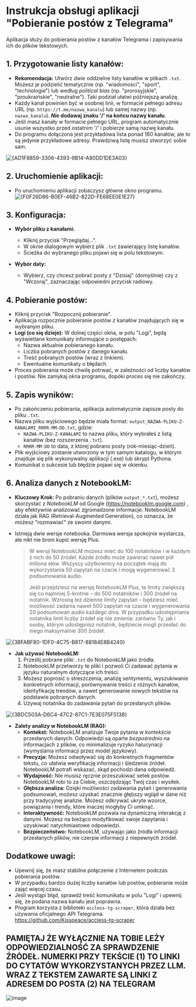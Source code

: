 # Instrukcja obsługi aplikacji "Pobieranie postów z Telegrama"

Aplikacja służy do pobierania postów z kanałów Telegrama i zapisywania ich do plików tekstowych.

## 1. Przygotowanie listy kanałów:

*   **Rekomendacja:** Utwórz *dwie* oddzielne listy kanałów w plikach `.txt`. Możesz je podzielić tematycznie (np. "wiadomości", "sport", "technologie") lub według *political bias* (np. "prorosyjskie", "proukraińskie", "neutralne"). Taki podział ułatwi późniejszą analizę.
*   Każdy kanał powinien być w osobnej linii, w formacie pełnego adresu URL (np. `https://t.me/nazwa_kanalu`) lub samej nazwy (np. `nazwa_kanalu`).  ***Nie* dodawaj znaku '/' na końcu nazwy kanału**.
*   Jeśli masz kanały w formacie pełnego URL, program automatycznie usunie wszystko przed ostatnim '/' i pobierze samą nazwę kanału.
*   Do programu dołączona jest przykładowa lista ponad 160 kanałów, ale to są jedynie przykładowe adresy. Prawdziwą listę musisz stworzyć sobie sam.

![{AD1F8859-3306-4393-9B14-A80DD1DE3A03}](https://github.com/user-attachments/assets/36ba23a4-fad8-4935-9bdf-cbc9ccbe3f8a)


## 2. Uruchomienie aplikacji:

*   Po uruchomieniu aplikacji zobaczysz główne okno programu.
 ![{F0F26D86-B0EF-46B2-822D-FE68EE0E1E27}](https://github.com/user-attachments/assets/04bf1421-ca6f-4ef3-bce8-47b24e52986d)


## 3. Konfiguracja:

*   **Wybór pliku z kanałami:**
    *   Kliknij przycisk "Przeglądaj...".
    *   W oknie dialogowym wybierz plik `.txt` zawierający listę kanałów.
    *   Ścieżka do wybranego pliku pojawi się w polu tekstowym.

*   **Wybór daty:**
    *   Wybierz, czy chcesz pobrać posty z "Dzisiaj" (domyślnie) czy z "Wczoraj", zaznaczając odpowiedni przycisk radiowy.

## 4. Pobieranie postów:

*   Kliknij przycisk "Rozpocznij pobieranie".
*   Aplikacja rozpocznie pobieranie postów z kanałów znajdujących się w wybranym pliku.
*   **Logi (co się dzieje):** W dolnej części okna, w polu "Logi", będą wyświetlane komunikaty informujące o postępach:
    *   Nazwa aktualnie pobieranego kanału.
    *   Liczba pobranych postów z danego kanału.
    *   Treść pobranych postów (wraz z linkiem).
    *   Ewentualne komunikaty o błędach.
*   Proces pobierania może chwilę potrwać, w zależności od liczby kanałów i postów. Nie zamykaj okna programu, dopóki proces się nie zakończy.

## 5. Zapis wyników:

*   Po zakończeniu pobierania, aplikacja automatycznie zapisze posty do pliku `.txt`.
*   Nazwa pliku wyjściowego będzie miała format: `output_NAZWA-PLIKU-Z-KANALAMI_RRRR-MM-DD.txt`, gdzie:
    *   `NAZWA-PLIKU-Z-KANALAMI` to nazwa pliku, który wybrałeś z listą kanałów (bez rozszerzenia `.txt`).
    *   `RRRR-MM-DD` to data, z której pobrano posty (rok-miesiąc-dzień).
*   Plik wyjściowy zostanie utworzony w tym samym katalogu, w którym znajduje się plik wykonywalny aplikacji (.exe) lub skrypt Pythona.
*   Komunikat o sukcesie lub błędzie pojawi się w okienku.

## 6. Analiza danych z NotebookLM:

*   **Kluczowy Krok:** Po pobraniu danych (plików `output_*.txt`), możesz skorzystać z *NotebookLM* od Google (https://notebooklm.google.com) , aby efektywnie analizować zgromadzone informacje. NotebookLM działa jak RAG (Retrieval-Augmented Generation), co oznacza, że możesz "rozmawiać" ze swoimi danymi.

   * Istnieją dwie wersje notebooka. Darmowa wersja spokojnie wystarcza, ale nikt nie broni kupić wersję Plus.
       > W wersji NotebookLM możesz mieć do 100 notatników i w każdym z nich do 50 źródeł. Każde źródło może zawierać nawet pół miliona słów. Wszyscy użytkownicy na początek mają do wykorzystania 50 zapytań na czacie i mogą wygenerować 3 podsumowania audio.
       >
       > Jeśli przejdziesz na wersję NotebookLM Plus, te limity zwiększą się co najmniej 5-krotnie – do 500 notatników i 300 źródeł na notatnik. Wzrosną też dzienne limity zapytań – będziesz mieć możliwość zadania nawet 500 zapytań na czacie i wygenerowania 20 podsumowań audio każdego dnia. W przypadku udostępniania notatnika limit liczby źródeł się nie zmienia: zarówno Ty, jak i osoby, którym udostępnisz notatnik, będziecie mogli przesłać do niego maksymalnie 300 źródeł.

![{3BFABF80-1DF0-4C75-B817-88184E8B4240}](https://github.com/user-attachments/assets/5c66fa81-4d65-4c38-b97d-436fc4752983)

       



*   **Jak używać NotebookLM:**
    1.  Prześlij pobrane pliki `.txt` do NotebookLM jako źródła.
    2.  NotebookLM przetworzy te pliki i pozwoli Ci zadawać pytania w języku naturalnym dotyczące ich treści.
    3.  Możesz poprosić o streszczenia, analizę sentymentu, wyszukiwanie konkretnych informacji, porównywanie treści z różnych kanałów, identyfikację trendów, a nawet generowanie nowych tekstów na podstawie pobranych danych.
    4.  Używaj notatnika do zadawania pytań do przesłanych plików.
 
 ![{3BDC503A-D6C4-47C2-87C1-7E3E075F5138}](https://github.com/user-attachments/assets/8f2c9535-5d6a-4776-a7bc-a738fcde6578)


*   **Zalety analizy w NotebookLM (RAG):**
    *   **Kontekst:** NotebookLM analizuje Twoje pytania w *kontekście* przesłanych danych. Odpowiedzi są oparte *bezpośrednio* na informacjach z plików, co minimalizuje ryzyko halucynacji (wymyślania informacji przez model językowy).
    *   **Precyzja:** Możesz odwoływać się do konkretnych fragmentów tekstu, co ułatwia weryfikację informacji i śledzenie źródeł. NotebookLM potrafi wskazać, skąd pochodzi dana odpowiedź.
    *   **Wydajność:** Nie musisz ręcznie przeszukiwać setek postów. NotebookLM robi to za Ciebie, oszczędzając Twój czas i wysiłek.
    *   **Głębsza analiza:** Dzięki możliwości zadawania pytań i generowania podsumowań, możesz uzyskać znacznie głębszy wgląd w dane niż przy tradycyjnej analizie. Możesz odkrywać ukryte wzorce, powiązania i trendy, które inaczej mogłyby Ci umknąć.
    *   **Interaktywność:** NotebookLM pozwala na dynamiczną interakcję z danymi. Możesz na bieżąco modyfikować swoje zapytania i uzyskiwać natychmiastowe odpowiedzi.
    *   **Bezpieczeństwo:** NotebookLM, używając jako źródła informacji przesłanych plików, nie czerpie informacji z niepewnych źródeł.

## Dodatkowe uwagi:

*   Upewnij się, że masz stabilne połączenie z Internetem podczas pobierania postów.
*   W przypadku bardzo dużej liczby kanałów lub postów, pobieranie może zająć więcej czasu.
*   Jeśli wystąpi błąd, sprawdź treść komunikatu w polu "Logi" i upewnij się, że podana nazwa kanału jest poprawna.
*   Program korzysta z biblioteki `accless-tg-scraper`, która działa bez używania oficjalnego API Telegrama. https://github.com/Kisspeace/accless-tg-scraper

##  PAMIĘTAJ ŻE WYŁĄCZNIE NA TOBIE LEŻY ODPOWIEDZIALNOŚĆ ZA SPRAWDZENIE ŹRÓDEŁ. NUMERKI PRZY TEKŚCIE (1) TO LINKI DO CYTATÓW WYKORZYSTANYCH PRZEZ LLM. WRAZ Z TEKSTEM ZAWARTE SĄ LINKI Z ADRESEM DO POSTA (2) NA TELEGRAM
![image](https://github.com/user-attachments/assets/3779eb4f-2f3a-4b82-a3e4-1170598bed5f)



